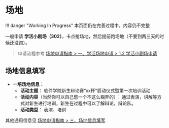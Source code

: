 # 场地

!!! danger "Working In Progress"
    本页面仍在完善过程中，内容仍不完整

一般申请 **学活小剧场（302）**，卡点抢场地，然后提前跑场地（不要到两三天的时候还没跑）。

> 申请流程参考 [场地申请指南 > 一、学活场地申请 > 1.2 学活小剧场申请](../../场地申请指南.md#12)

## 场地信息填写

- **一培场地信息：**
	- **活动主题**：
		软件学院新生辩论赛“xx杯”启动仪式暨第一次培训活动
	- **活动内容**（当然你可以自己憋一个不这么糊弄的）：
		通过表演，讲解等方式对新生进行培训，新生在过程中可以了解辩论，辩论队。
	- **活动类型**：
		表演、培训

其他通用信息见 [场地申请指南 > 三、场地信息填写](../../场地申请指南.md#_3)
